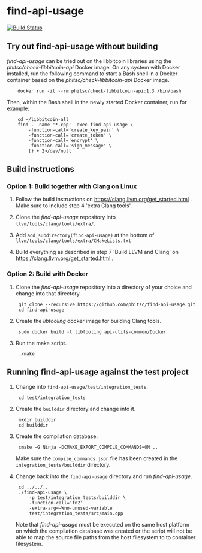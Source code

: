 # find-api-usage

[![Build Status](https://travis-ci.com/phitsc/find-api-usage.svg?token=RqqkynutptY9gpoo5YZP&branch=master)](https://travis-ci.com/phitsc/find-api-usage)

## Try out find-api-usage without building

*find-api-usage* can be tried out on the libbitcoin libraries using the *phitsc/check-libbitcoin-api* Docker image. On any system with Docker installed, run the following command to start a Bash shell in a Docker container based on the *phitsc/check-libbitcoin-api* Docker image.

        docker run -it --rm phitsc/check-libbitcoin-api:1.3 /bin/bash

Then, within the Bash shell in the newly started Docker container, run for example:

        cd ~/libbitcoin-all
        find . -name '*.cpp' -exec find-api-usage \
            -function-call='create_key_pair' \
            -function-call='create_token' \
            -function-call='encrypt' \
            -function-call='sign_message' \
            {} + 2>/dev/null

## Build instructions

### Option 1: Build together with Clang on Linux

1. Follow the build instructions on https://clang.llvm.org/get_started.html . Make sure to include step 4 'extra Clang tools'.

2. Clone the *find-api-usage* repository into `llvm/tools/clang/tools/extra/`.

3. Add `add_subdirectory(find-api-usage)` at the bottom of `llvm/tools/clang/tools/extra/CMakeLists.txt`

4. Build everything as described in step 7 'Build LLVM and Clang' on https://clang.llvm.org/get_started.html .

### Option 2: Build with Docker

1. Clone the *find-api-usage* repository into a directory of your choice and change into that directory.

        git clone --recursive https://github.com/phitsc/find-api-usage.git
        cd find-api-usage

2. Create the *libtooling* docker image for building Clang tools.

        sudo docker build -t libtooling api-utils-common/Docker

3. Run the make script.

        ./make

## Running find-api-usage against the test project

1. Change into `find-api-usage/test/integration_tests`.

        cd test/integration_tests

2. Create the `builddir` directory and change into it.

        mkdir builddir
        cd builddir

3. Create the compilation database.

        cmake -G Ninja -DCMAKE_EXPORT_COMPILE_COMMANDS=ON ..

    Make sure the `compile_commands.json` file has been created in the `integration_tests/builddir` directory.

4. Change back into the `find-api-usage` directory and run *find-api-usage*.

        cd ../../..
        ./find-api-usage \
            -p test/integration_tests/builddir \
            -function-call='fn2'
            -extra-arg=-Wno-unused-variable
            test/integration_tests/src/main.cpp

    Note that *find-api-usage* must be executed on the same host platform on which the compilation database was created or the script will not be able to map the source file paths from the host filesystem to to container filesystem.



